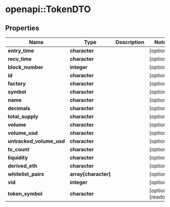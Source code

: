 # openapi::TokenDTO


## Properties
Name | Type | Description | Notes
------------ | ------------- | ------------- | -------------
**entry_time** | **character** |  | [optional] 
**recv_time** | **character** |  | [optional] 
**block_number** | **integer** |  | [optional] 
**id** | **character** |  | [optional] 
**factory** | **character** |  | [optional] 
**symbol** | **character** |  | [optional] 
**name** | **character** |  | [optional] 
**decimals** | **character** |  | [optional] 
**total_supply** | **character** |  | [optional] 
**volume** | **character** |  | [optional] 
**volume_usd** | **character** |  | [optional] 
**untracked_volume_usd** | **character** |  | [optional] 
**tx_count** | **character** |  | [optional] 
**liquidity** | **character** |  | [optional] 
**derived_eth** | **character** |  | [optional] 
**whitelist_pairs** | **array[character]** |  | [optional] 
**vid** | **integer** |  | [optional] 
**token_symbol** | **character** |  | [optional] [readonly] 


